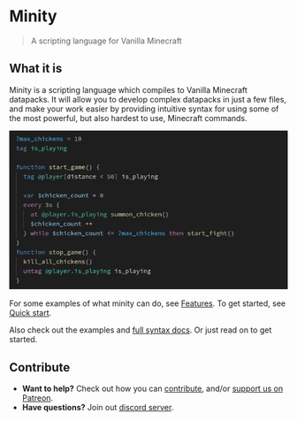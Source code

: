 # Minity
> A scripting language for Vanilla Minecraft

## What it is

Minity is a scripting language which compiles to Vanilla Minecraft datapacks. It will allow you to develop complex datapacks in just a few files, and make your work easier by providing intuitive syntax for using some of the most powerful, but also hardest to use, Minecraft commands.

![A sample of Minity code](code-sample.png)

For some examples of what minity can do, see [Features](/features). To get started, see [Quick start](/getting-started).

Also check out the examples and [full syntax docs](syntax/basics.md). Or just read on to get started.

## Contribute

- <b>Want to help?</b> Check out how you can [contribute](#contributing), and/or [support us on Patreon](https://www.patreon.com/minity).
- <b>Have questions?</b> Join out [discord server](https://discord.gg/DnY7nDzdzm).
